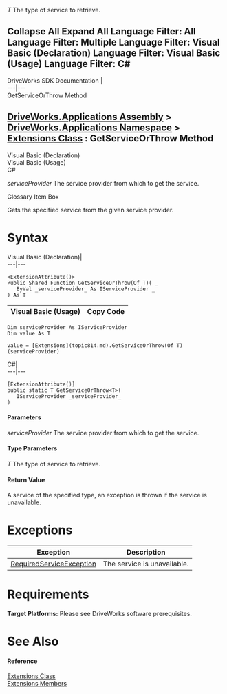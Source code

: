 _T_
    The type of service to retrieve.

Collapse All Expand All Language Filter: All  Language Filter: Multiple  Language Filter: Visual Basic (Declaration) Language Filter: Visual Basic (Usage) Language Filter: C#  
---  
DriveWorks SDK Documentation  |   
---|---  
GetServiceOrThrow<T> Method   
  
[DriveWorks.Applications Assembly](topic13.md) > [DriveWorks.Applications Namespace](topic16.md) > [Extensions Class](topic814.md) : GetServiceOrThrow<T> Method  
---  
  
Visual Basic (Declaration)    
Visual Basic (Usage)    
C# 

_serviceProvider_
    The service provider from which to get the service.

Glossary Item Box

Gets the specified service from the given service provider. 

# Syntax

Visual Basic (Declaration)|   
---|---  
      
    
    <ExtensionAttribute()>
    Public Shared Function GetServiceOrThrow(Of T)( _
       ByVal _serviceProvider_ As IServiceProvider _
    ) As T  
  
Visual Basic (Usage)| Copy Code  
---|---  
      
    
    Dim serviceProvider As IServiceProvider
    Dim value As T
     
    value = [Extensions](topic814.md).GetServiceOrThrow(Of T)(serviceProvider)  
  
C#|   
---|---  
      
    
    [ExtensionAttribute()]
    public static T GetServiceOrThrow<T>( 
       IServiceProvider _serviceProvider_
    )  
  
#### Parameters

 _serviceProvider_
    The service provider from which to get the service.

#### Type Parameters

_T_
    The type of service to retrieve.

#### Return Value

A service of the specified type, an exception is thrown if the service is unavailable.

# Exceptions

Exception| Description  
---|---  
[RequiredServiceException](topic915.md)| The service is unavailable.  
  
# Requirements

**Target Platforms:** Please see DriveWorks software prerequisites.

# See Also

#### Reference

[Extensions Class](topic814.md)   
[Extensions Members](topic815.md)


